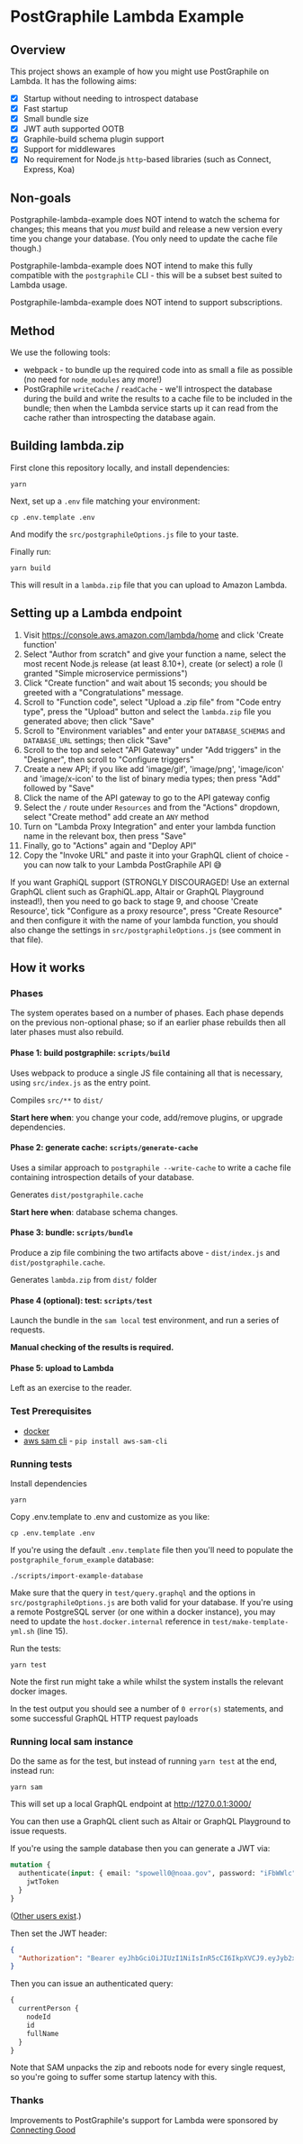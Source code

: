 # PostGraphile Lambda Example

## Overview

This project shows an example of how you might use PostGraphile on Lambda. It
has the following aims:

- [x] Startup without needing to introspect database
- [x] Fast startup
- [x] Small bundle size
- [x] JWT auth supported OOTB
- [x] Graphile-build schema plugin support
- [x] Support for middlewares
- [x] No requirement for Node.js `http`-based libraries (such as Connect,
      Express, Koa)

## Non-goals

Postgraphile-lambda-example does NOT intend to watch the schema for changes;
this means that you _must_ build and release a new version every time you
change your database. (You only need to update the cache file though.)

Postgraphile-lambda-example does NOT intend to make this fully compatible with
the `postgraphile` CLI - this will be a subset best suited to Lambda usage.

Postgraphile-lambda-example does NOT intend to support subscriptions.

## Method

We use the following tools:

- webpack - to bundle up the required code into as small a file as possible
  (no need for `node_modules` any more!)
- PostGraphile `writeCache` / `readCache` - we'll introspect the database
  during the build and write the results to a cache file to be included in the
  bundle; then when the Lambda service starts up it can read from the cache
  rather than introspecting the database again.

## Building lambda.zip

First clone this repository locally, and install dependencies:

```
yarn
```

Next, set up a `.env` file matching your environment:

```
cp .env.template .env
```

And modify the `src/postgraphileOptions.js` file to your taste.

Finally run:

```
yarn build
```

This will result in a `lambda.zip` file that you can upload to Amazon Lambda.

## Setting up a Lambda endpoint

1. Visit https://console.aws.amazon.com/lambda/home and click 'Create function'
2. Select "Author from scratch" and give your function a name, select the most recent Node.js release (at least 8.10+), create (or select) a role (I granted "Simple microservice permissions")
3. Click "Create function" and wait about 15 seconds; you should be greeted with a "Congratulations" message.
4. Scroll to "Function code", select "Upload a .zip file" from "Code entry type", press the "Upload" button and select the `lambda.zip` file you generated above; then click "Save"
5. Scroll to "Environment variables" and enter your `DATABASE_SCHEMAS` and `DATABASE_URL` settings; then click "Save"
6. Scroll to the top and select "API Gateway" under "Add triggers" in the "Designer", then scroll to "Configure triggers"
7. Create a new API; if you like add 'image/gif', 'image/png', 'image/icon' and 'image/x-icon' to the list of binary media types; then press "Add" followed by "Save"
8. Click the name of the API gateway to go to the API gateway config
9. Select the `/` route under `Resources` and from the "Actions" dropdown, select "Create method" add create an `ANY` method
10. Turn on "Lambda Proxy Integration" and enter your lambda function name in the relevant box, then press "Save"
11. Finally, go to "Actions" again and "Deploy API"
12. Copy the "Invoke URL" and paste it into your GraphQL client of choice - you can now talk to your Lambda PostGraphile API 😅

If you want GraphiQL support (STRONGLY DISCOURAGED! Use an external GraphQL
client such as GraphiQL.app, Altair or GraphQL Playground instead!), then you
need to go back to stage 9, and choose 'Create Resource', tick "Configure as a
proxy resource", press "Create Resource" and then configure it with the name of
your lambda function, you should also change the settings in
`src/postgraphileOptions.js` (see comment in that file).

## How it works

### Phases

The system operates based on a number of phases. Each phase depends on the
previous non-optional phase; so if an earlier phase rebuilds then all later
phases must also rebuild.

#### Phase 1: build postgraphile: `scripts/build`

Uses webpack to produce a single JS file containing all that is necessary,
using `src/index.js` as the entry point.

Compiles `src/**` to `dist/`

**Start here when**: you change your code, add/remove plugins, or upgrade dependencies.

#### Phase 2: generate cache: `scripts/generate-cache`

Uses a similar approach to `postgraphile --write-cache` to write a cache file
containing introspection details of your database.

Generates `dist/postgraphile.cache`

**Start here when**: database schema changes.

#### Phase 3: bundle: `scripts/bundle`

Produce a zip file combining the two artifacts above - `dist/index.js` and `dist/postgraphile.cache`.

Generates `lambda.zip` from `dist/` folder

#### Phase 4 (optional): test: `scripts/test`

Launch the bundle in the `sam local` test environment, and run a series of requests.

**Manual checking of the results is required.**

#### Phase 5: upload to Lambda

Left as an exercise to the reader.

### Test Prerequisites

- [docker](https://docs.docker.com/install/)
- [aws sam cli](https://docs.aws.amazon.com/lambda/latest/dg/sam-cli-requirements.html) - `pip install aws-sam-cli`

### Running tests

Install dependencies

```
yarn
```

Copy .env.template to .env and customize as you like:

```
cp .env.template .env
```

If you're using the default `.env.template` file then you'll need to populate the
`postgraphile_forum_example` database:

```
./scripts/import-example-database
```

Make sure that the query in `test/query.graphql` and the options in `src/postgraphileOptions.js` are both valid for your database. If you're using a remote PostgreSQL server (or one within a docker instance), you may need to update the `host.docker.internal` reference in `test/make-template-yml.sh` (line 15).

Run the tests:

```
yarn test
```

Note the first run might take a while whilst the system installs the relevant
docker images.

In the test output you should see a number of `0 error(s)` statements, and some successful GraphQL HTTP request payloads

### Running local sam instance

Do the same as for the test, but instead of running `yarn test` at the end, instead run:

```
yarn sam
```

This will set up a local GraphQL endpoint at http://127.0.0.1:3000/

You can then use a GraphQL client such as Altair or GraphQL Playground to issue requests.

If you're using the sample database then you can generate a JWT via:

```graphql
mutation {
  authenticate(input: { email: "spowell0@noaa.gov", password: "iFbWWlc" }) {
    jwtToken
  }
}
```

([Other users exist](https://github.com/graphile/postgraphile/blob/160670dd91ca7faddf784351b33da2bb9924df39/examples/forum/data.sql#L18-L27).)

Then set the JWT header:

```json
{
  "Authorization": "Bearer eyJhbGciOiJIUzI1NiIsInR5cCI6IkpXVCJ9.eyJyb2xlIjoiZm9ydW1fZXhhbXBsZV9wZXJzb24iLCJwZXJzb25faWQiOjEsImlhdCI6MTUzODEyOTEyMSwiZXhwIjoxNTM4MjE1NTIxLCJhdWQiOiJwb3N0Z3JhcGhpbGUiLCJpc3MiOiJwb3N0Z3JhcGhpbGUifQ.NFZ10gvIB29VL1p3Wh-Cc74JSigOOhgtqaMCP9ZA2W0"
}
```

Then you can issue an authenticated query:

```graphql
{
  currentPerson {
    nodeId
    id
    fullName
  }
}
```

Note that SAM unpacks the zip and reboots node for every single request, so you're going to suffer some startup latency with this.

### Thanks

Improvements to PostGraphile's support for Lambda were sponsored by [Connecting Good](https://cogo.co/)
